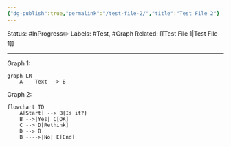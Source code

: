 ```yaml
---
{"dg-publish":true,"permalink":"/test-file-2/","title":"Test File 2"}
---
```


Status: #InProgress✏️ 
Labels: #Test, #Graph
Related: [[Test File 1\|Test File 1]]

---

Graph 1:
```mermaid  
graph LR
	A -- Text --> B
```

Graph 2:
```mermaid
flowchart TD
    A[Start] --> B{Is it?}
    B -->|Yes| C[OK]
    C --> D[Rethink]
    D --> B
    B ---->|No| E[End]
```
